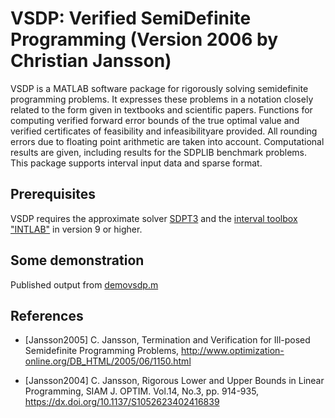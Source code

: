 # VSDP: Verified SemiDefinite Programming (Version 2006 by Christian Jansson)

VSDP is a MATLAB software package for rigorously solving semidefinite
programming problems.  It expresses these problems in a notation closely
related to the form given in textbooks and scientific papers.  Functions
for computing verified forward error bounds of the true optimal value and
verified certificates of feasibility and infeasibilityare provided.  All
rounding errors due to floating point arithmetic are taken into account.
Computational results are given, including results for the SDPLIB benchmark
problems.  This package supports interval input data and sparse format.


## Prerequisites

VSDP requires the approximate solver [SDPT3](https://github.com/sqlp/sdpt3)
and the [interval toolbox "INTLAB"](http://www.ti3.tuhh.de/rump/intlab) in
version 9 or higher.


## Some demonstration

Published output from
[demovsdp.m](https://rawgit.com/siko1056/vsdp-2006-ng/master/doc/demovsdp.html)


## References

- [Jansson2005] C. Jansson, Termination and Verification for Ill-posed
  Semidefinite Programming Problems,
  http://www.optimization-online.org/DB_HTML/2005/06/1150.html

- [Jansson2004] C. Jansson, Rigorous Lower and Upper Bounds in Linear
  Programming, SIAM J. OPTIM. Vol.14, No.3, pp. 914-935,
  https://dx.doi.org/10.1137/S1052623402416839

